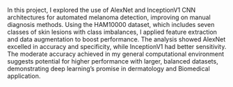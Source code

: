 In this project, I explored the use of AlexNet and InceptionV1 CNN architectures for automated melanoma detection, improving on manual diagnosis methods. Using the HAM10000 dataset, which includes seven classes of skin lesions with class imbalances, I applied feature extraction and data augmentation to boost performance. The analysis showed AlexNet excelled in accuracy and specificity, while InceptionV1 had better sensitivity. The moderate accuracy achieved in my general computational environment suggests potential for higher performance with larger, balanced datasets, demonstrating deep learning’s promise in dermatology and Biomedical application.
